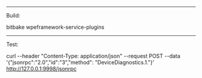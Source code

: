 -----------------
Build:

bitbake wpeframework-service-plugins

-----------------
Test:

curl --header "Content-Type: application/json" --request POST --data '{"jsonrpc":"2.0","id":"3","method": "DeviceDiagnostics.1."}' http://127.0.0.1:9998/jsonrpc

